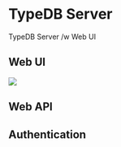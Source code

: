 # TypeDB Server
TypeDB Server /w Web UI

## Web UI
![](https://pix.watch/iWabmY/VbgP6_.png)

## Web API

## Authentication
